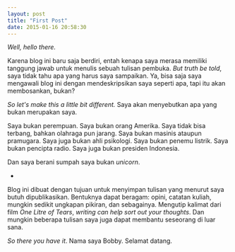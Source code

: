 ```yaml
---
layout: post
title: "First Post"
date: 2015-01-16 20:58:30
---
```


*Well, hello there.*

Karena blog ini baru saja berdiri, entah kenapa saya merasa memiliki tanggung jawab untuk menulis sebuah tulisan pembuka. *But truth be told*, saya tidak tahu apa yang harus saya sampaikan. Ya, bisa saja saya mengawali blog ini dengan mendeskripsikan saya seperti apa, tapi itu akan membosankan, bukan?

*So let's make this a little bit different.* Saya akan menyebutkan apa yang bukan merupakan saya.

Saya bukan perempuan. Saya bukan orang Amerika. Saya tidak bisa terbang, bahkan olahraga pun jarang. Saya bukan masinis ataupun pramugara. Saya juga bukan ahli psikologi. Saya bukan penemu listrik. Saya bukan pencipta radio. Saya juga bukan presiden Indonesia.

Dan saya berani sumpah saya bukan *unicorn*.

*

Blog ini dibuat dengan tujuan untuk menyimpan tulisan yang menurut saya butuh dipublikasikan. Bentuknya dapat  beragam: opini, catatan kuliah, mungkin sedikit ungkapan pikiran, dan sebagainya. Mengutip kalimat dari film *One Litre of Tears*, *writing can help sort out your thoughts*. Dan mungkin beberapa tulisan saya juga dapat membantu seseorang di luar sana.

*So there you have it*. Nama saya Bobby. Selamat datang.